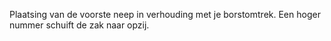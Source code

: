 
Plaatsing van de voorste neep in verhouding met je borstomtrek. Een hoger nummer schuift de zak naar opzij.